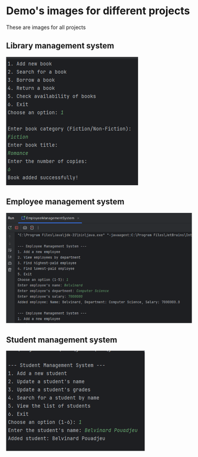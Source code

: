 # Demo's images for different projects

These are images for all projects

## Library management system
![alt text](images/library.png)

## Employee management system
![alt text](images/employee.png)

## Student management system
![alt text](images/student.png)